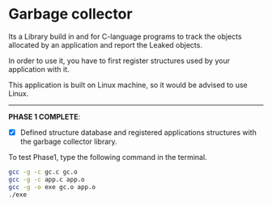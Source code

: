 # Garbage collector
Its a Library build in and for C-language programs to track the objects allocated by an application and report the Leaked objects.

In order to use it, you have to first register structures used by your application with it.

This application is built on Linux machine, so it would be advised to use Linux.

---
**PHASE 1 COMPLETE**:

* [x] Defined structure database and registered applications structures with the garbage collector library.

To test Phase1, type the following command in the terminal.
```bash
gcc -g -c gc.c gc.o
gcc -g -c app.c app.o
gcc -g -o exe gc.o app.o
./exe
```